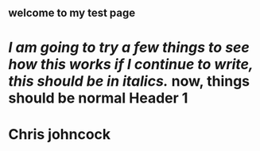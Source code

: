 ## welcome to my test page
*I am going to try a few things to see how this works
if I continue to write, this should be in italics.*
now, things should be normal
Header 1
========
Chris johncock
=======
